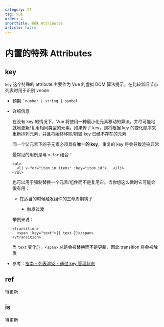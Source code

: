 ```yaml
---
category: IT
tag: Vue
order: 4
shortTitle: 特殊 Attributes
article: false
---
```


# 内置的特殊 Attributes

## key

`key` 这个特殊的 attribute 主要作为 Vue 的虚拟 DOM 算法提示，在比较新旧节点列表时用于识别 vnode

- 预期：`number | string | symbol`

- 详细信息

    在没有 key 的情况下，Vue 将使用一种最小化元素移动的算法，并尽可能地就地更新/复用相同类型的元素。如果传了 key，则将根据 key 的变化顺序来重新排列元素，并且将始终移除/销毁 key 已经不存在的元素
    
    同一个父元素下的子元素必须具有**唯一的 key**。重复的 key 将会导致渲染异常
    
    最常见的用例是与 `v-for` 结合：
    
    ```vue
    <ul>
      <li v-for="item in items" :key="item.id">...</li>
    </ul>
    ```
    
    也可以用于强制替换一个元素/组件而不是复用它。当你想这么做时它可能会很有用：
    
    - 在适当的时候触发组件的生命周期钩子
    
      - 触发过渡
    
    举例来说：
    
    ```vue
    <transition>
      <span :key="text">{{ text }}</span>
    </transition>
    ```
    
    当 `text` 变化时，`<span>` 总是会被替换而不是更新，因此 transition 将会被触发

- 参考：[指南 - 列表渲染 - 通过 key 管理状态](../../guide/essentials/list.md#通过-key-管理状态)

## ref

待更新

## is

待更新